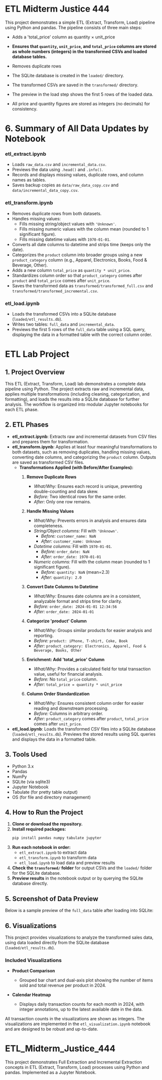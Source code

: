 # ETL Midterm Justice 444

This project demonstrates a simple ETL (Extract, Transform, Load) pipeline using Python and pandas. The pipeline consists of three main steps:

- Adds a 'total_price' column as quantity × unit_price
- **Ensures that `quantity`, `unit_price`, and `total_price` columns are stored as whole numbers (integers) in the transformed CSVs and loaded database tables.**
- Removes duplicate rows

- The SQLite database is created in the `loaded/` directory.
- The transformed CSVs are saved in the `transformed/` directory.
- The preview in the load step shows the first 5 rows of the loaded data.
- All price and quantity figures are stored as integers (no decimals) for consistency.

# 6. Summary of All Data Updates by Notebook

### etl_extract.ipynb
- Loads `raw_data.csv` and `incremental_data.csv`.
- Previews the data using `.head()` and `.info()`.
- Records and displays missing values, duplicate rows, and column names as tables.
- Saves backup copies as `data/raw_data_copy.csv` and `data/incremental_data_copy.csv`.

### etl_transform.ipynb
- Removes duplicate rows from both datasets.
- Handles missing values:
  - Fills missing string/object values with `'Unknown'`.
  - Fills missing numeric values with the column mean (rounded to 1 significant figure).
  - Fills missing datetime values with `1970-01-01`.
- Converts all date columns to datetime and strips time (keeps only the date).
- Categorizes the `product` column into broader groups using a new `product_category` column (e.g., Apparel, Electronics, Books, Food & Beverage, Other).
- Adds a new column `total_price` as `quantity * unit_price`.
- Standardizes column order so that `product_category` comes after `product` and `total_price` comes after `unit_price`.
- Saves the transformed data as `transformed/transformed_full.csv` and `transformed/transformed_incremental.csv`.

### etl_load.ipynb
- Loads the transformed CSVs into a SQLite database (`loaded/etl_results.db`).
- Writes two tables: `full_data` and `incremental_data`.
- Previews the first 5 rows of the `full_data` table using a SQL query, displaying the data in a formatted table with the correct column order.
# ETL Lab Project

## 1. Project Overview
This ETL (Extract, Transform, Load) lab demonstrates a complete data pipeline using Python. The project extracts raw and incremental data, applies multiple transformations (including cleaning, categorization, and formatting), and loads the results into a SQLite database for further analysis. The workflow is organized into modular Jupyter notebooks for each ETL phase.


## 2. ETL Phases
- **etl_extract.ipynb**: Extracts raw and incremental datasets from CSV files and prepares them for transformation.
- **etl_transform.ipynb**: Applies at least four meaningful transformations to both datasets, such as removing duplicates, handling missing values, converting date columns, and categorizing the `product` column. Outputs are saved as transformed CSV files.
    - **Transformations Applied (with Before/After Examples):**
        1. **Remove Duplicate Rows**
           - *What/Why:* Ensures each record is unique, preventing double-counting and data skew.
           - *Before:* Two identical rows for the same order.
           - *After:* Only one row remains.

        2. **Handle Missing Values**
           - *What/Why:* Prevents errors in analysis and ensures data completeness.
           - *String/Object columns:* Fill with `'Unknown'`.
             - *Before:* `customer_name: NaN`
             - *After:* `customer_name: Unknown`
           - *Datetime columns:* Fill with `1970-01-01`.
             - *Before:* `order_date: NaN`
             - *After:* `order_date: 1970-01-01`
           - *Numeric columns:* Fill with the column mean (rounded to 1 significant figure).
             - *Before:* `quantity: NaN` (mean=2.3)
             - *After:* `quantity: 2.0`

        3. **Convert Date Columns to Datetime**
           - *What/Why:* Ensures date columns are in a consistent, analyzable format and strips time for clarity.
           - *Before:* `order_date: 2024-01-01 12:34:56`
           - *After:* `order_date: 2024-01-01`

        4. **Categorize 'product' Column**
           - *What/Why:* Groups similar products for easier analysis and reporting.
           - *Before:* `product: iPhone, T-shirt, Coke, Book`
           - *After:* `product_category: Electronics, Apparel, Food & Beverage, Books, Other`

        5. **Enrichment: Add 'total_price' Column**
           - *What/Why:* Provides a calculated field for total transaction value, useful for financial analysis.
           - *Before:* No `total_price` column.
           - *After:* `total_price = quantity * unit_price`

        6. **Column Order Standardization**
           - *What/Why:* Ensures consistent column order for easier reading and downstream processing.
           - *Before:* Columns in arbitrary order.
           - *After:* `product_category` comes after `product`, `total_price` comes after `unit_price`.
- **etl_load.ipynb**: Loads the transformed CSV files into a SQLite database (`loaded/etl_results.db`). Previews the stored results using SQL queries and displays the data in a formatted table.

## 3. Tools Used
- Python 3.x
- Pandas
- NumPy
- SQLite (via sqlite3)
- Jupyter Notebook
- Tabulate (for pretty table output)
- OS (for file and directory management)

## 4. How to Run the Project
1. **Clone or download the repository.**
2. **Install required packages:**
   ```bash
   pip install pandas numpy tabulate jupyter
   ```
3. **Run each notebook in order:**
   - `etl_extract.ipynb` to extract data
   - `etl_transform.ipynb` to transform data
   - `etl_load.ipynb` to load data and preview results
4. **Check the `transformed/` folder** for output CSVs and the `loaded/` folder for the SQLite database.
5. **Preview results** in the notebook output or by querying the SQLite database directly.


## 5. Screenshot of Data Preview
Below is a sample preview of the `full_data` table after loading into SQLite:


## 6. Visualizations

This project provides visualizations to analyze the transformed sales data, using data loaded directly from the SQLite database (`loaded/etl_results.db`).

### Included Visualizations

- **Product Comparison**
  - Grouped bar chart and dual-axis plot showing the number of items sold and total revenue per product in 2024.

- **Calendar Heatmap**
  - Displays daily transaction counts for each month in 2024, with integer annotations, up to the latest available date in the data.

All transaction counts in the visualizations are shown as integers. The visualizations are implemented in the `etl_visualization.ipynb` notebook and are designed to be robust and up-to-date.

# ETL_Midterm_Justice_444
This project demonstrates Full Extraction and Incremental Extraction concepts in ETL (Extract, Transform, Load) processes using Python and pandas. Implemented as a Jupyter Notebook.